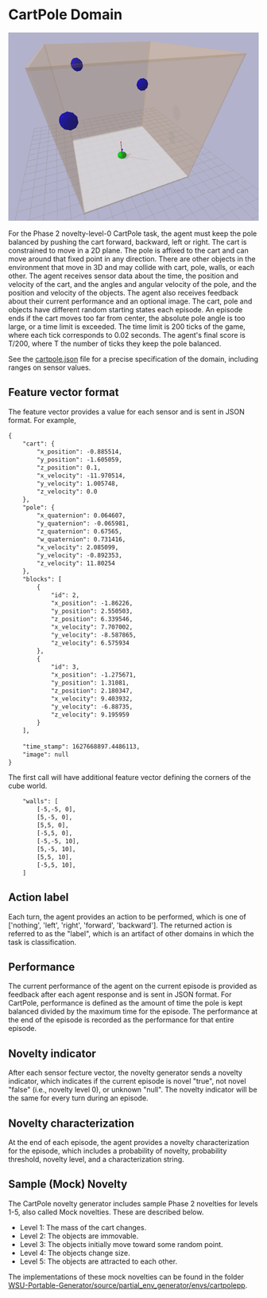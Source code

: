# CartPole Domain

![CartPole World](cartpole.png)

For the Phase 2 novelty-level-0 CartPole task, the agent must keep the pole balanced
by pushing the cart forward, backward, left or right. The cart is constrained to move
in a 2D plane. The pole is affixed to the cart and can move around that fixed point
in any direction. There are other objects in the environment that move in 3D and may
collide with cart, pole, walls, or each other. The agent receives sensor
data about the time, the position and velocity of the cart, and the angles and
angular velocity of the pole, and the position and velocity of the objects. The agent
also receives feedback about their current performance and an optional image. The
cart, pole and objects have different random starting states each episode. An episode ends
if the cart moves too far from center, the absolute pole angle is too large,
or a time limit is exceeded. The time limit is 200 ticks of the game, where each tick
corresponds to 0.02 seconds. The agent's final score is T/200, where T the number of
ticks they keep the pole balanced.

See the [cartpole.json](cartpole.json) file for a precise specification of the
domain, including ranges on sensor values.

## Feature vector format

The feature vector provides a value for each sensor and is sent in JSON format.
For example,

```
{
    "cart": {
        "x_position": -0.885514,
        "y_position": -1.605059,
        "z_position": 0.1,
        "x_velocity": -11.970514,
        "y_velocity": 1.005748,
        "z_velocity": 0.0
    },
    "pole": {
        "x_quaternion": 0.064607,
        "y_quaternion": -0.065981,
        "z_quaternion": 0.67565,
        "w_quaternion": 0.731416,
        "x_velocity": 2.085099,
        "y_velocity": -0.892353,
        "z_velocity": 11.80254
    },
    "blocks": [
        {
            "id": 2,
            "x_position": -1.86226,
            "y_position": 2.550503,
            "z_position": 6.339546,
            "x_velocity": 7.707002,
            "y_velocity": -8.587865,
            "z_velocity": 6.575934
        },
        {
            "id": 3,
            "x_position": -1.275671,
            "y_position": 1.31081,
            "z_position": 2.180347,
            "x_velocity": 9.403932,
            "y_velocity": -6.88735,
            "z_velocity": 9.195959
        }
    ],

    "time_stamp": 1627668897.4486113,
    "image": null
}

```
The first call will have additional feature vector defining the corners of the cube world.

```
    "walls": [
        [-5,-5, 0],
        [5,-5, 0],
        [5,5, 0],
        [-5,5, 0],
        [-5,-5, 10],
        [5,-5, 10],
        [5,5, 10],
        [-5,5, 10],
    ]
```

## Action label

Each turn, the agent provides an action to be performed, which is one of
['nothing', 'left', 'right', 'forward', 'backward']. The returned action is
referred to as the "label", which is an artifact of other domains in which
the task is classification.

## Performance

The current performance of the agent on the current episode is provided as
feedback after each agent response and is sent in JSON format. For CartPole,
performance is defined as the amount of time the pole is kept balanced
divided by the maximum time for the episode. The performance at the end of
the episode is recorded as the performance for that entire episode.

## Novelty indicator

After each sensor fecture vector, the novelty generator sends a novelty
indicator, which indicates if the current episode is novel "true", not novel
"false" (i.e., novelty level 0), or unknown "null". The novelty indicator will
be the same for every turn during an episode.

## Novelty characterization

At the end of each episode, the agent provides a novelty characterization
for the episode, which includes a probability of novelty, probability threshold,
novelty level, and a characterization string.

## Sample (Mock) Novelty

The CartPole novelty generator includes sample Phase 2 novelties for levels 1-5,
also called Mock novelties. These are described below.

* Level 1: The mass of the cart changes.
* Level 2: The objects are immovable.
* Level 3: The objects initially move toward some random point.
* Level 4: The objects change size.
* Level 5: The objects are attracted to each other.

The implementations of these mock novelties can be found in the folder
[WSU-Portable-Generator/source/partial_env_generator/envs/cartpolepp](https://github.com/holderlb/tree/master/WSU-Portable-Generator/source/partial_env_generator/envs/cartpolepp).
